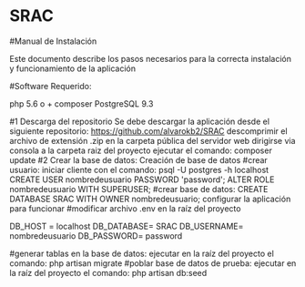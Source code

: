 # SRAC
#Manual de Instalación

Este documento describe los pasos necesarios para la correcta instalación y funcionamiento de la aplicación

#Software Requerido:

php 5.6 o +
composer
PostgreSQL 9.3

#1 Descarga del repositorio
Se debe descargar la aplicación desde el siguiente repositorio:
https://github.com/alvarokb2/SRAC
descomprimir el archivo de extensión .zip en la carpeta pública del servidor web
dirigirse via consola a la carpeta raiz del proyecto
ejecutar el comando: composer update
#2 Crear la base de datos:
Creación de base de datos
#crear usuario:
iniciar cliente con el comando: psql -U postgres -h localhost
CREATE USER nombredeusuario PASSWORD 'password';
ALTER ROLE nombredeusuario WITH SUPERUSER; 
#crear base de datos:
CREATE DATABASE SRAC WITH OWNER nombredeusuario;
configurar la aplicación para funcionar
#modificar archivo .env en la raíz del proyecto

DB_HOST = localhost
DB_DATABASE= SRAC
DB_USERNAME= nombredeusuario
DB_PASSWORD= password

#generar tablas en la base de datos:
ejecutar en la raíz del proyecto el comando: php artisan migrate
#poblar base de datos de prueba:
ejecutar en la raíz del proyecto el comando: php artisan db:seed



